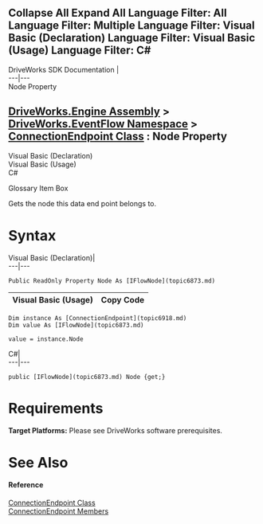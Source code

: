 Collapse All Expand All Language Filter: All  Language Filter: Multiple  Language Filter: Visual Basic (Declaration) Language Filter: Visual Basic (Usage) Language Filter: C#  
---  
DriveWorks SDK Documentation  |   
---|---  
Node Property   
  
[DriveWorks.Engine Assembly](topic2156.md) > [DriveWorks.EventFlow Namespace](topic6871.md) > [ConnectionEndpoint Class](topic6918.md) : Node Property  
---  
  
Visual Basic (Declaration)    
Visual Basic (Usage)    
C# 

Glossary Item Box

Gets the node this data end point belongs to. 

# Syntax

Visual Basic (Declaration)|   
---|---  
      
    
    Public ReadOnly Property Node As [IFlowNode](topic6873.md)  
  
Visual Basic (Usage)| Copy Code  
---|---  
      
    
    Dim instance As [ConnectionEndpoint](topic6918.md)
    Dim value As [IFlowNode](topic6873.md)
     
    value = instance.Node  
  
C#|   
---|---  
      
    
    public [IFlowNode](topic6873.md) Node {get;}  
  
# Requirements

**Target Platforms:** Please see DriveWorks software prerequisites.

# See Also

#### Reference

[ConnectionEndpoint Class](topic6918.md)   
[ConnectionEndpoint Members](topic6919.md)


